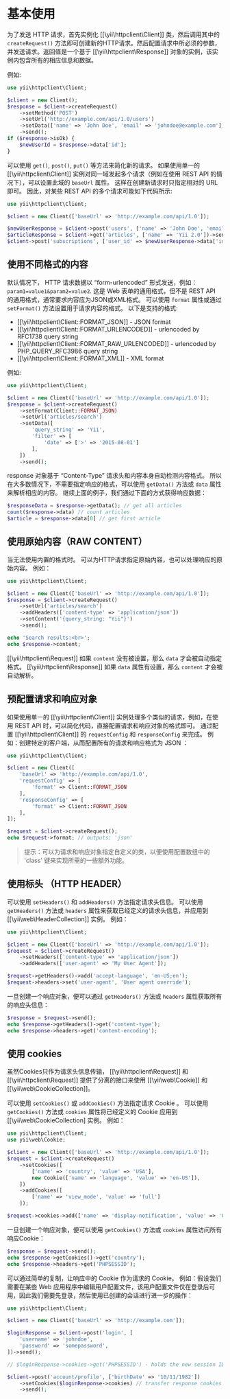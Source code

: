 基本使用
===========

为了发送 HTTP 请求，首先实例化 [[\yii\httpclient\Client]] 类，然后调用其中的 `createRequest()` 方法即可创建新的HTTP请求。然后配置请求中所必须的参数，并发送请求。返回值是一个基于 [[\yii\httpclient\Response]] 对象的实例，该实例内包含所有的相应信息和数据。

例如:

```php
use yii\httpclient\Client;

$client = new Client();
$response = $client->createRequest()
    ->setMethod('POST')
    ->setUrl('http://example.com/api/1.0/users')
    ->setData(['name' => 'John Doe', 'email' => 'johndoe@example.com'])
    ->send();
if ($response->isOk) {
    $newUserId = $response->data['id'];
}
```

可以使用 `get()`, `post()`, `put()` 等方法来简化新的请求。
如果使用单一的 [[\yii\httpclient\Client]] 实例对同一域发起多个请求（例如在使用 REST API 的情况下），可以设置此域的 `baseUrl` 属性。 这样在创建新请求时只指定相对的 URL 即可。
因此，对某些 REST API 的多个请求可能如下代码所示:

```php
use yii\httpclient\Client;

$client = new Client(['baseUrl' => 'http://example.com/api/1.0']);

$newUserResponse = $client->post('users', ['name' => 'John Doe', 'email' => 'johndoe@example.com'])->send();
$articleResponse = $client->get('articles', ['name' => 'Yii 2.0'])->send();
$client->post('subscriptions', ['user_id' => $newUserResponse->data['id'], 'article_id' => $articleResponse->data['id']])->send();
```


## 使用不同格式的内容

默认情况下， HTTP 请求数据以 “form-urlencoded” 形式发送，例如： `param1=value1&param2=value2`.
这是 Web 表单的通用格式，但不是 REST API 的通用格式，通常要求内容应为JSON或XML格式。 可以使用 `format` 属性或通过 `setFormat()` 方法设置用于请求内容的格式。
以下是支持的格式:

 - [[\yii\httpclient\Client::FORMAT_JSON]] - JSON format
 - [[\yii\httpclient\Client::FORMAT_URLENCODED]] - urlencoded by RFC1738 query string
 - [[\yii\httpclient\Client::FORMAT_RAW_URLENCODED]] - urlencoded by PHP_QUERY_RFC3986 query string
 - [[\yii\httpclient\Client::FORMAT_XML]] - XML format

例如:

```php
use yii\httpclient\Client;

$client = new Client(['baseUrl' => 'http://example.com/api/1.0']);
$response = $client->createRequest()
    ->setFormat(Client::FORMAT_JSON)
    ->setUrl('articles/search')
    ->setData([
        'query_string' => 'Yii',
        'filter' => [
            'date' => ['>' => '2015-08-01']
        ],
    ])
    ->send();
```

response 对象基于 “Content-Type” 请求头和内容本身自动检测内容格式。
所以在大多数情况下，不需要指定响应的格式，可以使用 `getData()` 方法或 `data` 属性来解析相应的内容。 
继续上面的例子，我们通过下面的方式获得响应数据：

```php
$responseData = $response->getData(); // get all articles
count($response->data) // count articles
$article = $response->data[0] // get first article
```


## 使用原始内容（RAW CONTENT）

当无法使用内置的格式时。 可以为HTTP请求指定原始内容，也可以处理响应的原始内容。 例如：

```php
use yii\httpclient\Client;

$client = new Client(['baseUrl' => 'http://example.com/api/1.0']);
$response = $client->createRequest()
    ->setUrl('articles/search')
    ->addHeaders(['content-type' => 'application/json'])
    ->setContent('{query_string: "Yii"}')
    ->send();

echo 'Search results:<br>';
echo $response->content;
```

[[\yii\httpclient\Request]] 如果 `content` 没有被设置，那么 `data` 才会被自动指定格式。
[[\yii\httpclient\Response]] 如果 `data` 属性有设置，那么 `content` 才会被自动解析。


## 预配置请求和响应对象

如果使用单一的 [[\yii\httpclient\Client]] 实例处理多个类似的请求，例如，在使用 REST API 时，可以简化代码，直接配置请求和响应对象的格式即可。 通过配置 [[\yii\httpclient\Client]] 的 `requestConfig` 和 `responseConfig` 来完成。
例如：创建特定的客户端，从而配置所有的请求和响应格式为 JSON ：

```php
use yii\httpclient\Client;

$client = new Client([
    'baseUrl' => 'http://example.com/api/1.0',
    'requestConfig' => [
        'format' => Client::FORMAT_JSON
    ],
    'responseConfig' => [
        'format' => Client::FORMAT_JSON
    ],
]);

$request = $client->createRequest();
echo $request->format; // outputs: 'json'
```

> 提示：可以为请求和响应对象指定自定义的类，以便使用配置数组中的 'class' 键来实现所需的一些额外功能。


## 使用标头 （HTTP HEADER）

可以使用 `setHeaders()` 和 `addHeaders()` 方法指定请求头信息。 可以使用 `getHeaders()` 方法或 `headers` 属性来获取已经定义的请求头信息，并应用到 [[\yii\web\HeaderCollection]] 实例。 例如：

```php
use yii\httpclient\Client;

$client = new Client(['baseUrl' => 'http://example.com/api/1.0']);
$request = $client->createRequest()
    ->setHeaders(['content-type' => 'application/json'])
    ->addHeaders(['user-agent' => 'My User Agent']);

$request->getHeaders()->add('accept-language', 'en-US;en');
$request->headers->set('user-agent', 'User agent override');
```

一旦创建一个响应对象，便可以通过 `getHeaders()` 方法或 `headers` 属性获取所有的响应头信息：

```php
$response = $request->send();
echo $response->getHeaders()->get('content-type');
echo $response->headers->get('content-encoding');
```


## 使用 cookies

虽然Cookies只作为请求头信息传输， [[\yii\httpclient\Request]] 和 [[\yii\httpclient\Request]] 提供了分离的接口来使用 [[\yii\web\Cookie]] 和 [[\yii\web\CookieCollection]]。

可以使用 `setCookies()` 或 `addCookies()` 方法指定请求 Cookie 。
可以使用 `getCookies()` 方法或 `cookies` 属性将已经定义的 Cookie 应用到 [[\yii\web\CookieCollection] 实例。 例如：

```php
use yii\httpclient\Client;
use yii\web\Cookie;

$client = new Client(['baseUrl' => 'http://example.com/api/1.0']);
$request = $client->createRequest()
    ->setCookies([
        ['name' => 'country', 'value' => 'USA'],
        new Cookie(['name' => 'language', 'value' => 'en-US']),
    ])
    ->addCookies([
        ['name' => 'view_mode', 'value' => 'full']
    ]);

$request->cookies->add(['name' => 'display-notification', 'value' => '0']);
```

一旦创建一个响应对象，便可以使用 `getCookies()` 方法或 `cookies` 属性访问所有响应Cookie：

```php
$response = $request->send();
echo $response->getCookies()->get('country');
echo $response->headers->get('PHPSESSID');
```

可以通过简单的复制，让响应中的 Cookie 作为请求的 Cookie。
例如：假设我们需要在某些 Web 应用程序中编辑用户配置文件，该用户配置文件仅在登录后可用，因此我们需要先登录，然后使用已创建的会话进行进一步的操作：

```php
use yii\httpclient\Client;

$client = new Client(['baseUrl' => 'http://example.com']);

$loginResponse = $client->post('login', [
    'username' => 'johndoe',
    'password' => 'somepassword',
])->send();

// $loginResponse->cookies->get('PHPSESSID') - holds the new session ID

$client->post('account/profile', ['birthDate' => '10/11/1982'])
    ->setCookies($loginResponse->cookies) // transfer response cookies to request
    ->send();
```
